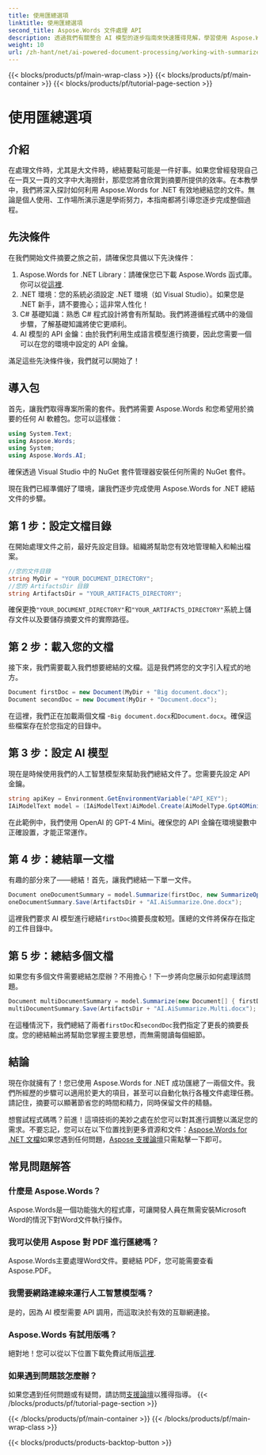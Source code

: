 ```yaml
---
title: 使用匯總選項
linktitle: 使用匯總選項
second_title: Aspose.Words 文件處理 API
description: 透過我們有關整合 AI 模型的逐步指南來快速獲得見解，學習使用 Aspose.Words for .NET 有效總結 Word 文件。
weight: 10
url: /zh-hant/net/ai-powered-document-processing/working-with-summarize-options/
---
```


{{< blocks/products/pf/main-wrap-class >}}
{{< blocks/products/pf/main-container >}}
{{< blocks/products/pf/tutorial-page-section >}}

# 使用匯總選項

## 介紹

在處理文件時，尤其是大文件時，總結要點可能是一件好事。如果您曾經發現自己在一頁又一頁的文字中大海撈針，那麼您將會欣賞到摘要所提供的效率。在本教學中，我們將深入探討如何利用 Aspose.Words for .NET 有效地總結您的文件。無論是個人使用、工作場所演示還是學術努力，本指南都將引導您逐步完成整個過程。

## 先決條件

在我們開始文件摘要之旅之前，請確保您具備以下先決條件：

1.  Aspose.Words for .NET Library：請確保您已下載 Aspose.Words 函式庫。你可以從[這裡](https://releases.aspose.com/words/net/).
2. .NET 環境：您的系統必須設定 .NET 環境（如 Visual Studio）。如果您是 .NET 新手，請不要擔心；這非常人性化！
3. C# 基礎知識：熟悉 C# 程式設計將會有所幫助。我們將遵循程式碼中的幾個步驟，了解基礎知識將使它更順利。
4. AI 模型的 API 金鑰：由於我們利用生成語言模型進行摘要，因此您需要一個可以在您的環境中設定的 API 金鑰。

滿足這些先決條件後，我們就可以開始了！

## 導入包

首先，讓我們取得專案所需的套件。我們將需要 Aspose.Words 和您希望用於摘要的任何 AI 軟體包。您可以這樣做：

```csharp
using System.Text;
using Aspose.Words;
using System;
using Aspose.Words.AI;
```

確保透過 Visual Studio 中的 NuGet 套件管理器安裝任何所需的 NuGet 套件。

現在我們已經準備好了環境，讓我們逐步完成使用 Aspose.Words for .NET 總結文件的步驟。

## 第 1 步：設定文檔目錄 

在開始處理文件之前，最好先設定目錄。組織將幫助您有效地管理輸入和輸出檔案。

```csharp
//您的文件目錄
string MyDir = "YOUR_DOCUMENT_DIRECTORY"; 
//您的 ArtifactsDir 目錄
string ArtifactsDir = "YOUR_ARTIFACTS_DIRECTORY"; 
```

確保更換`"YOUR_DOCUMENT_DIRECTORY"`和`"YOUR_ARTIFACTS_DIRECTORY"`系統上儲存文件以及要儲存摘要文件的實際路徑。

## 第 2 步：載入您的文檔 

接下來，我們需要載入我們想要總結的文檔。這是我們將您的文字引入程式的地方。

```csharp
Document firstDoc = new Document(MyDir + "Big document.docx");
Document secondDoc = new Document(MyDir + "Document.docx");
```

在這裡，我們正在加載兩個文檔 -`Big document.docx`和`Document.docx`。確保這些檔案存在於您指定的目錄中。

## 第 3 步：設定 AI 模型 

現在是時候使用我們的人工智慧模型來幫助我們總結文件了。您需要先設定 API 金鑰。 

```csharp
string apiKey = Environment.GetEnvironmentVariable("API_KEY");
IAiModelText model = (IAiModelText)AiModel.Create(AiModelType.Gpt4OMini).WithApiKey(apiKey);
```

在此範例中，我們使用 OpenAI 的 GPT-4 Mini。確保您的 API 金鑰在環境變數中正確設置，才能正常運作。

## 第 4 步：總結單一文檔

有趣的部分來了——總結！首先，讓我們總結一下單一文件。 

```csharp
Document oneDocumentSummary = model.Summarize(firstDoc, new SummarizeOptions() { SummaryLength = SummaryLength.Short });
oneDocumentSummary.Save(ArtifactsDir + "AI.AiSummarize.One.docx");
```

這裡我們要求 AI 模型進行總結`firstDoc`摘要長度較短。匯總的文件將保存在指定的工件目錄中。

## 第 5 步：總結多個文檔

如果您有多個文件需要總結怎麼辦？不用擔心！下一步將向您展示如何處理該問題。

```csharp
Document multiDocumentSummary = model.Summarize(new Document[] { firstDoc, secondDoc }, new SummarizeOptions() { SummaryLength = SummaryLength.Long });
multiDocumentSummary.Save(ArtifactsDir + "AI.AiSummarize.Multi.docx");
```

在這種情況下，我們總結了兩者`firstDoc`和`secondDoc`我們指定了更長的摘要長度。您的總結輸出將幫助您掌握主要思想，而無需閱讀每個細節。

## 結論

現在你就擁有了！您已使用 Aspose.Words for .NET 成功匯總了一兩個文件。我們所經歷的步驟可以適用於更大的項目，甚至可以自動化執行各種文件處理任務。請記住，摘要可以顯著節省您的時間和精力，同時保留文件的精髓。 

想嘗試程式碼嗎？前進！這項技術的美妙之處在於您可以對其進行調整以滿足您的需求。不要忘記，您可以在以下位置找到更多資源和文件：[Aspose.Words for .NET 文檔](https://reference.aspose.com/words/net/)如果您遇到任何問題，[Aspose 支援論壇](https://forum.aspose.com/c/words/8/)只需點擊一下即可。

## 常見問題解答

### 什麼是 Aspose.Words？
Aspose.Words是一個功能強大的程式庫，可讓開發人員在無需安裝Microsoft Word的情況下對Word文件執行操作。

### 我可以使用 Aspose 對 PDF 進行匯總嗎？
Aspose.Words主要處理Word文件。要總結 PDF，您可能需要查看 Aspose.PDF。

### 我需要網路連線來運行人工智慧模型嗎？
是的，因為 AI 模型需要 API 調用，而這取決於有效的互聯網連接。

### Aspose.Words 有試用版嗎？
絕對地！您可以從以下位置下載免費試用版[這裡](https://releases.aspose.com/).

### 如果遇到問題該怎麼辦？
如果您遇到任何問題或有疑問，請訪問[支援論壇](https://forum.aspose.com/c/words/8/)以獲得指導。
{{< /blocks/products/pf/tutorial-page-section >}}

{{< /blocks/products/pf/main-container >}}
{{< /blocks/products/pf/main-wrap-class >}}

{{< blocks/products/products-backtop-button >}}
